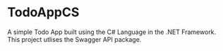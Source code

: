 # TodoAppCS
A simple Todo App built using the C# Language in the .NET Framework. This project utlises the Swagger API package.
